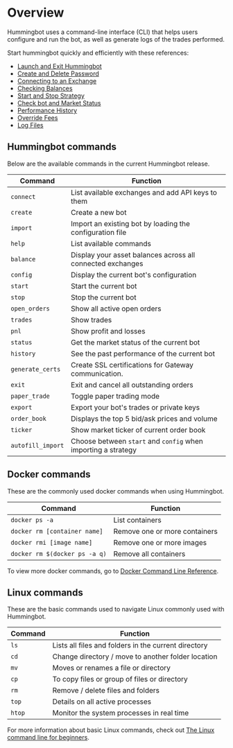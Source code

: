 # Overview

Hummingbot uses a command-line interface (CLI) that helps users configure and run the bot, as well as generate logs of the trades performed.

Start hummingbot quickly and efficiently with these references:

- [Launch and Exit Hummingbot](/operation/launch-exit)
- [Create and Delete Password](/operation/password/)
- [Connecting to an Exchange](/operation/connect-exchange)
- [Checking Balances](/operation/balances)
- [Start and Stop Strategy](/operation/start-stop)
- [Check bot and Market Status](/operation/checking-status)
- [Performance History](/operation/performance-history)
- [Override Fees](/operation/override-fees)
- [Log Files](/operation/log-files)

## Hummingbot commands

Below are the available commands in the current Hummingbot release.

| Command           | Function                                                      |
| ----------------- | ------------------------------------------------------------- |
| `connect`         | List available exchanges and add API keys to them             |
| `create`          | Create a new bot                                              |
| `import`          | Import an existing bot by loading the configuration file      |
| `help`            | List available commands                                       |
| `balance`         | Display your asset balances across all connected exchanges    |
| `config`          | Display the current bot's configuration                       |
| `start`           | Start the current bot                                         |
| `stop`            | Stop the current bot                                          |
| `open_orders`     | Show all active open orders                                   |
| `trades`          | Show trades                                                   |
| `pnl`             | Show profit and losses                                        |
| `status`          | Get the market status of the current bot                      |
| `history`         | See the past performance of the current bot                   |
| `generate_certs`  | Create SSL certifications for Gateway communication.          |
| `exit`            | Exit and cancel all outstanding orders                        |
| `paper_trade`     | Toggle paper trading mode                                     |
| `export`          | Export your bot's trades or private keys                      |
| `order_book`      | Displays the top 5 bid/ask prices and volume                  |
| `ticker`          | Show market ticker of current order book                      |
| `autofill_import` | Choose between `start` and `config` when importing a strategy |

## Docker commands

These are the commonly used docker commands when using Hummingbot.

| Command                       | Function                      |
| ----------------------------- | ----------------------------- |
| `docker ps -a`                | List containers               |
| `docker rm [container name]`  | Remove one or more containers |
| `docker rmi [image name]`    | Remove one or more images     |
| `docker rm $(docker ps -a q)` | Remove all containers         |

To view more docker commands, go to [Docker Command Line Reference](https://docs.docker.com/engine/reference/commandline/docker/).

## Linux commands

These are the basic commands used to navigate Linux commonly used with Hummingbot.

| Command | Function                                             |
| ------- | ---------------------------------------------------- |
| `ls`    | Lists all files and folders in the current directory |
| `cd`    | Change directory / move to another folder location   |
| `mv`    | Moves or renames a file or directory                 |
| `cp`    | To copy files or group of files or directory         |
| `rm`    | Remove / delete files and folders                    |
| `top`   | Details on all active processes                      |
| `htop`  | Monitor the system processes in real time            |

For more information about basic Linux commands, check out [The Linux command line for beginners](https://ubuntu.com/tutorials/command-line-for-beginners#1-overview).

